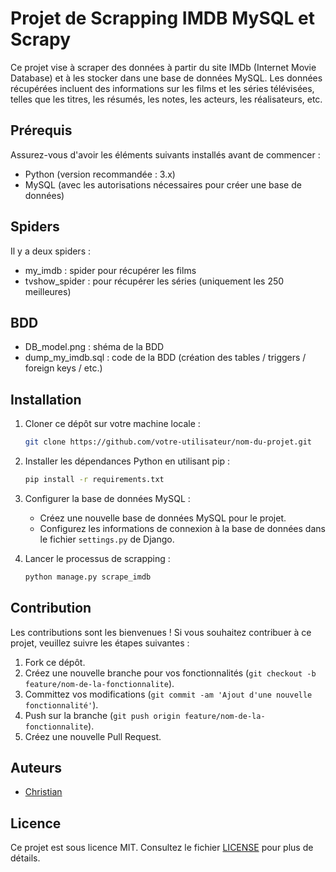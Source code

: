 # Projet de Scrapping IMDB MySQL et Scrapy

Ce projet vise à scraper des données à partir du site IMDb (Internet Movie Database) et à les stocker dans une base de données MySQL. Les données récupérées incluent des informations sur les films et les séries télévisées, telles que les titres, les résumés, les notes, les acteurs, les réalisateurs, etc.

## Prérequis

Assurez-vous d'avoir les éléments suivants installés avant de commencer :

- Python (version recommandée : 3.x)
- MySQL (avec les autorisations nécessaires pour créer une base de données)

## Spiders

Il y a deux spiders :

- my_imdb : spider pour récupérer les films
- tvshow_spider : pour récupérer les séries (uniquement les 250 meilleures)

## BDD

- DB_model.png : shéma de la BDD
- dump_my_imdb.sql : code de la BDD (création des tables / triggers / foreign keys / etc.)

## Installation

1. Cloner ce dépôt sur votre machine locale :

    ```bash
    git clone https://github.com/votre-utilisateur/nom-du-projet.git
    ```

2. Installer les dépendances Python en utilisant pip :

    ```bash
    pip install -r requirements.txt
    ```

3. Configurer la base de données MySQL :
   
   - Créez une nouvelle base de données MySQL pour le projet.
   - Configurez les informations de connexion à la base de données dans le fichier `settings.py` de Django.

4. Lancer le processus de scrapping :

    ```bash
    python manage.py scrape_imdb
    ```

## Contribution

Les contributions sont les bienvenues ! Si vous souhaitez contribuer à ce projet, veuillez suivre les étapes suivantes :

1. Fork ce dépôt.
2. Créez une nouvelle branche pour vos fonctionnalités (`git checkout -b feature/nom-de-la-fonctionnalite`).
3. Committez vos modifications (`git commit -am 'Ajout d'une nouvelle fonctionnalité'`).
4. Push sur la branche (`git push origin feature/nom-de-la-fonctionnalite`).
5. Créez une nouvelle Pull Request.

## Auteurs

- [Christian](https://github.com/ChristianPRO1982)

## Licence

Ce projet est sous licence MIT. Consultez le fichier [LICENSE](LICENSE) pour plus de détails.
